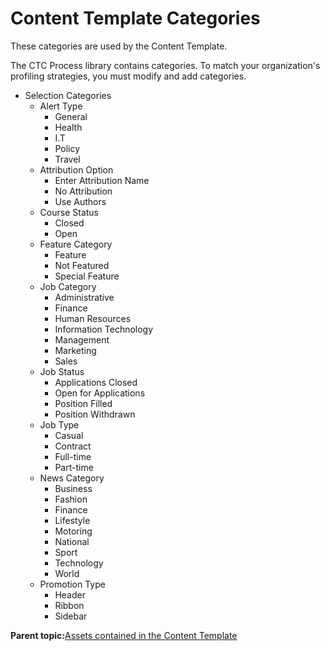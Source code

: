 # Content Template Categories

These categories are used by the Content Template.

The CTC Process library contains categories. To match your organization's profiling strategies, you must modify and add categories.

-   Selection Categories
    -   Alert Type
        -   General
        -   Health
        -   I.T
        -   Policy
        -   Travel
    -   Attribution Option
        -   Enter Attribution Name
        -   No Attribution
        -   Use Authors
    -   Course Status
        -   Closed
        -   Open
    -   Feature Category
        -   Feature
        -   Not Featured
        -   Special Feature
    -   Job Category
        -   Administrative
        -   Finance
        -   Human Resources
        -   Information Technology
        -   Management
        -   Marketing
        -   Sales
    -   Job Status
        -   Applications Closed
        -   Open for Applications
        -   Position Filled
        -   Position Withdrawn
    -   Job Type
        -   Casual
        -   Contract
        -   Full-time
        -   Part-time
    -   News Category
        -   Business
        -   Fashion
        -   Finance
        -   Lifestyle
        -   Motoring
        -   National
        -   Sport
        -   Technology
        -   World
    -   Promotion Type
        -   Header
        -   Ribbon
        -   Sidebar

**Parent topic:**[Assets contained in the Content Template](../ctc/ctc-assets.md)

